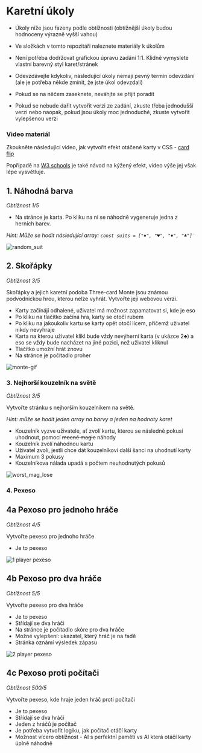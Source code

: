 # Karetní úkoly

- Úkoly níže jsou řazeny podle obtížnosti (obtížnější úkoly budou hodnoceny výrazně vyšší vahou)

- Ve složkách v tomto repozitáři naleznete materiály k úkolům

- Není potřeba dodržovat grafickou úpravu zadání 1:1. Klidně vymyslete vlastní barevný styl karet/stránek

- Odevzdávejte kdykoliv, následující úkoly nemají pevný termín odevzdání (ale je potřeba někde zmínit, že jste úkol odevzdali)

- Pokud se na něčem zaseknete, neváhjte se přijít poradit

- Pokud se nebude dařit vytvořit verzi ze zadání, zkuste třeba jednodušší verzi nebo naopak, pokud jsou úkoly moc jednoduché, zkuste vytvořit vylepšenou verzi



### Video materiál

Zkoukněte následující video, jak vytvořit efekt otáčené karty v CSS - [card flip](https://www.youtube.com/watch?v=OV8MVmtgmoY)

Popřípadě na [W3 schools](https://www.w3schools.com/howto/howto_css_flip_card.asp) je také návod na kýžený efekt, video výše jej však lépe vysvětluje.

## 1. Náhodná barva

*Obtížnost 1/5*

- Na stránce je karta. Po kliku na ní se náhodně vygeneruje jedna z herních barev.

*Hint: Může se hodit následující array: `const suits = ["♠", "♥", "♦", "♣"]˙`*

![random_suit](https://github.com/JS-Trebesin/ukoly_karty/assets/84028625/6ee0258a-bc0e-4174-a9fd-2c9ea299e925)


## 2. Skořápky

*Obtížnost 3/5*

Skořápky a jejich karetní podoba Three-card Monte jsou známou podvodnickou hrou, kterou nelze vyhrát. Vytvořte její webovou verzi.

- Karty začínájí odhalené, uživatel má možnost zapamatovat si, kde je eso
- Po kliku na tlačítko začíná hra, karty se otočí rubem
- Po kliku na jakoukoliv kartu se karty opět otočí lícem, přičemž uživatel nikdy nevyhraje
- Karta na kterou uživatel klikl bude vždy nevýherní karta (v ukázce 2♣) a eso se vždy bude nacházet na jiné pozici, než uživatel kliknul
- Tlačítko umožní hrát znovu
- Na stránce je počítadlo proher


![monte-gif](https://github.com/JS-Trebesin/ukoly_karty/assets/84028625/3898d491-29d7-4d44-9771-c971141d4aaa)


### 3. Nejhorší kouzelník na světě

*Obtížnost 3/5*

Vytvořte stránku s nejhorším kouzelníkem na světě.

*Hint: může se hodit jeden array na barvy a jeden na hodnoty karet*

- Kouzelník vyzve uživatele, ať zvolí kartu, kterou se následně pokusí uhodnout, pomocí ~~mocné magie~~ náhody
- Kouzelník zvolí náhodnou kartu
- Uživatel zvolí, jestli chce dát kouzelníkovi další šanci na uhodnutí karty
- Maximum 3 pokusy
- Kouzelníkova nálada upadá s počtem neuhodnutých pokusů

![worst_mag_lose](https://github.com/JS-Trebesin/ukoly_karty/assets/84028625/1179e6a9-6690-4c1b-a40a-144b449ac14e)

### 4. Pexeso

## 4a Pexoso pro jednoho hráče

*Obtížnost 4/5*

Vytvořte pexeso pro jednoho hráče

- Je to pexeso

![1 player pexeso](https://github.com/JS-Trebesin/ukoly_karty/assets/84028625/3ae57dcd-9997-4f04-ab0f-2661b911e92a)



## 4b Pexoso pro dva hráče

*Obtížnost 5/5*

Vytvořte pexeso pro dva hráče

- Je to pexeso
- Střídají se dva hráči
- Na stránce je počítadlo skóre pro dva hráče
- Možné vylepšení: ukazatel, který hráč je na řadě
- Stránka oznámí výsledek zápasu
  
![2 player pexeso](https://github.com/JS-Trebesin/ukoly_karty/assets/84028625/6945c544-ac83-432f-b816-7f87efe8d83d)


## 4c Pexoso proti počítači

*Obtížnost 500/5*

Vytvořte pexeso, kde hraje jeden hráč proti počítači

- Je to pexeso
- Střídají se dva hráči
- Jeden z hráčů je počítač
- Je potřeba vytvořit logiku, jak počítač otáčí karty
- Možnost vícero obtížnost - AI s perfektní pamětí vs AI která otáčí karty úplně náhodně






